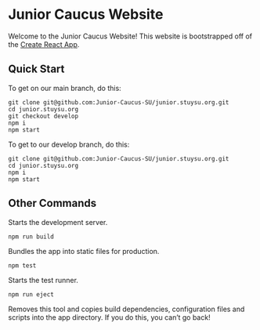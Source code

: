 # Junior Caucus Website

Welcome to the Junior Caucus Website! This website is bootstrapped off of the [Create React App](https://create-react-app.dev/).

## Quick Start

To get on our main branch, do this:

```shell
git clone git@github.com:Junior-Caucus-SU/junior.stuysu.org.git
cd junior.stuysu.org
git checkout develop
npm i
npm start
```

To get to our develop branch, do this:

```shell
git clone git@github.com:Junior-Caucus-SU/junior.stuysu.org.git
cd junior.stuysu.org
npm i
npm start
```

## Other Commands

Starts the development server.

```shell
npm run build
```

Bundles the app into static files for production.

```shell
npm test
```

Starts the test runner.

```shell
npm run eject
```

Removes this tool and copies build dependencies, configuration files
and scripts into the app directory. If you do this, you can’t go back!
